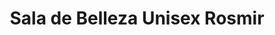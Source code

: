 ---
title: "Sala de Belleza Unisex Rosmir"
url: /tegucigalpa/sala-de-belleza-unisex-rosmir/
shop: cosméticos
---